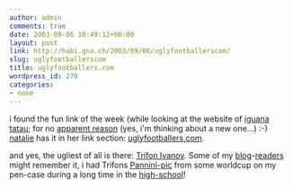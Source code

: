 ```yaml
---
author: admin
comments: true
date: 2003-09-06 10:49:12+00:00
layout: post
link: http://habi.gna.ch/2003/09/06/uglyfootballerscom/
slug: uglyfootballerscom
title: uglyfootballers.com
wordpress_id: 270
categories:
- none
---
```


i found the fun link of the week (while looking at the website of [iguana tatau](http://www.iguanatatau.com); for no [apparent reason](http://habi.bmezine.com) (yes, i'm thinking about a new one...) :-)
[natalie](http://www.espace.ch/medien/archiv/details.asp?vID=346920&newspaper=bz) has it in her link section: [uglyfootballers.com](http://www.uglyfootballers.com/index.php).

and yes, the ugliest of all is there: [Trifon Ivanov](http://www.uglyfootballers.com/hall_of_fame/t_ivanov.html).
Some of my [blog](http://www.kozary.com/mt/)-[readers](http://www.bernhardseefeld.ch/) might remember it, i had Trifons [Pannini-pic](http://www.panini.it/) from some worldcup on my pen-case during a long time in the [high-school](http://www.gym-koeniz.ch/)!
